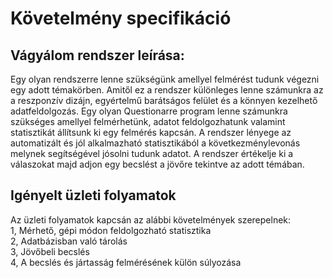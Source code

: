 <h1>Követelmény specifikáció</h1>

<h2>Vágyálom rendszer leírása:</h2>
Egy olyan rendszerre lenne szükségünk amellyel felmérést tudunk végezni egy adott témakörben. Amitől ez a rendszer különleges lenne számunkra az a reszponzív dizájn, egyértelmű barátságos felület és a könnyen kezelhető adatfeldolgozás.
Egy olyan Questionarre program lenne számunkra szükséges amellyel felmérhetünk, adatot feldolgozhatunk valamint statisztikát állítsunk ki egy felmérés kapcsán.
A rendszer lényege az automatizált és jól alkalmazható statisztikából a következménylevonás melynek segítségével jósolni tudunk adatot. A rendszer értékelje ki a válaszokat majd adjon egy becslést a jövőre tekintve az adott témában.

<h2>Igényelt üzleti folyamatok</h2>
Az üzleti folyamatok kapcsán az alábbi követelmények szerepelnek: </br>
1, Mérhető, gépi módon feldolgozható statisztika</br>
2, Adatbázisban való tárolás</br>
3, Jövőbeli becslés</br>
4, A becslés és jártasság felmérésének külön súlyozása </br>